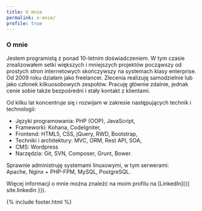 ```yaml
---
title: O mnie
permalink: o-mnie/
profile: true
---
```


### O mnie

Jestem programistą z ponad 10-letnim doświadczeniem. W tym czasie zrealizowałem setki większych i mniejszych projektów począwszy od prostych stron internetowych skończywszy na systemach klasy enterprise.
Od 2009 roku działam jako freelancer. Zlecenia realizuję samodzielnie lub jako członek kilkuosobowych zespołów. Pracuję głównie zdalnie, jednak cenie sobie także bezpośredni i stały kontakt z klientami.

Od kilku lat koncentruje się i rozwijam w zakresie następujących technik i technologii:

* Języki programowania: PHP (OOP), JavaScript,
* Frameworki: Kohana, CodeIgniter, 
* Frontend: HTML5, CSS, jQuery, RWD, Bootstrap,
* Techniki i architektury: MVC, ORM, Rest API, SOA,
* CMS: Wordpress
* Narzędzia: Git, SVN, Composer, Grunt, Bower.

Sprawnie administruję systemami linuxowymi, w tym serwerami:  
Apache, Nginx + PHP-FPM, MySQL, PostgreSQL.

Więcej informacji o mnie można znaleźć na moim profilu na [LinkedIn]({{ site.linkedin }}).


{% include footer.html %}
